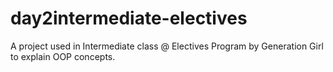 # day2intermediate-electives

A project used in Intermediate class @ Electives Program by Generation Girl to explain OOP concepts.
